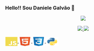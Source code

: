 ### Hello!! Sou Daniele Galvão 👋


<!--
- 🔭 Atualmente estou trabalhando como Analista de Sistemas Junior
- 🌱 Estou aprendendo Python, JS e Inglês
- 👯 Contate-me no email: daniele-fg@hotmail.com
-->

<p align="center">
 

<img width="800pt" src="https://encrypted-tbn0.gstatic.com/images?q=tbn:ANd9GcSRATBEviVecffeQ8lwplDsdfhgxcUDZUaYaA&usqp=CAU" />
  </p align="center">

<div align="center">
  <a href="https://github.com/danielefg">
  <img height="180em" src="https://github-readme-stats.vercel.app/api?username=danielefg&show_icons=true&theme=synthwave&include_all_commits=true&count_private=true"/>
  <img height="180em" src="https://github-readme-stats.vercel.app/api/top-langs/?username=danielefg&layout=compact&langs_count=7&theme=synthwave"/>
</div>
<div style="display: inline_block"><br>
  <img align="center" alt="Rafa-Js" height="30" width="40" src="https://raw.githubusercontent.com/devicons/devicon/master/icons/javascript/javascript-plain.svg"> 
  <img align="center" alt="Rafa-HTML" height="30" width="40" src="https://raw.githubusercontent.com/devicons/devicon/master/icons/html5/html5-original.svg">
  <img align="center" alt="Rafa-CSS" height="30" width="40" src="https://raw.githubusercontent.com/devicons/devicon/master/icons/css3/css3-original.svg">
  <img align="center" alt="Rafa-Python" height="30" width="40" src="https://raw.githubusercontent.com/devicons/devicon/master/icons/python/python-original.svg">
 
</div>
